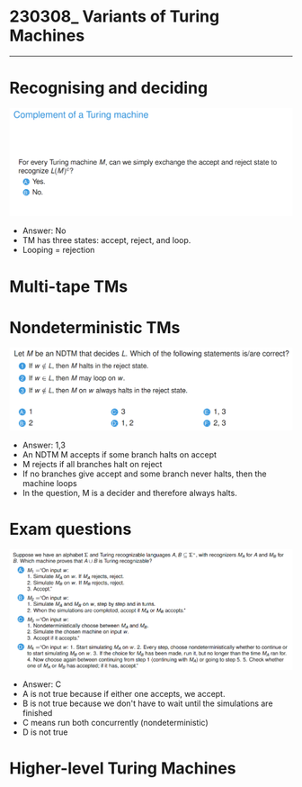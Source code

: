 # 230308_ Variants of Turing Machines

---

# Recognising and deciding
![img.png](../images/4ba.png)

- Answer: No
- TM has three states: accept, reject, and loop.
- Looping = rejection



# Multi-tape TMs


# Nondeterministic TMs
![img_1.png](../images/4bb.png)

- Answer: 1,3
- An NDTM M accepts if some branch halts on accept
- M rejects if all branches halt on reject
- If no branches give accept and some branch never halts, then the machine loops
- In the question, M is a decider and therefore always halts.

# Exam questions
![img_2.png](../images/4bc.png)

- Answer: C
- A is not true because if either one accepts, we accept.
- B is not true because we don't have to wait until the simulations are finished
- C means run both concurrently (nondeterministic)
- D is not true


# Higher-level Turing Machines

